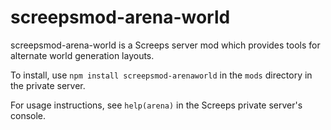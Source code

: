 # screepsmod-arena-world

screepsmod-arena-world is a Screeps server mod which provides tools for alternate world generation layouts.

To install, use `npm install screepsmod-arenaworld` in the `mods` directory in the private server.

For usage instructions, see `help(arena)` in the Screeps private server's console.
